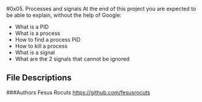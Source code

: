 #0x05. Processes and signals
At the end of this project you are expected to be able to explain, without the help of Google:
   * What is a PID
   * What is a process
   * How to find a process PID
   * How to kill a process
   * What is a signal
   * What are the 2 signals that cannot be ignored

## File Descriptions

###Authors
Fesus Rocuts <https://github.com/fesusrocuts>


